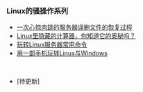 ### Linux的骚操作系列

- [一次心惊肉跳的服务器误删文件的恢复过程](https://mp.weixin.qq.com/s?__biz=MzU4NzYwNDAwMg==&mid=2247485391&idx=1&sn=41dffaaea916c4a27c9781f28c67968b&chksm=fde8ce82ca9f47949767452dc9cb5229fef05dbf1576c7548c2944cc59c3cd38884bdf01d1b0&scene=0#rd)
- [Linux里隐藏的计算器，你知道它的奥秘吗？](https://mp.weixin.qq.com/s?__biz=MzU4NzYwNDAwMg==&mid=2247485377&idx=1&sn=0b1a8dcf3f26dc30c72441f18316aadb&chksm=fde8ce8cca9f479a2a77a4b08f7c714d587c2f342c59abd4ae9a5ccd6e4f9f80cad6f26db00d&scene=0#rd)
- [玩转Linux服务器常用命令](https://mp.weixin.qq.com/s?__biz=MzU4NzYwNDAwMg==&mid=2247483910&idx=1&sn=957b6e803f9a209441db1d8a58e689d4&chksm=fde8cb4bca9f425d26771c43b6a450d5757be83d9d8043f9c9ad28565b1b6b6951ebc71d4b96&scene=0#rd)
- [用一部手机玩转Linux与Windows](https://mp.weixin.qq.com/s?__biz=MzU4NzYwNDAwMg==&mid=2247483898&idx=1&sn=8c13f947e8e9d632450e60c9f3d431e0&chksm=fde8c8b7ca9f41a1c31015b7a85ca8ed984658e5d25ff14af1c4e6415440b5f855a1bac87c07&scene=0#rd)
<br>


- [待更新]

